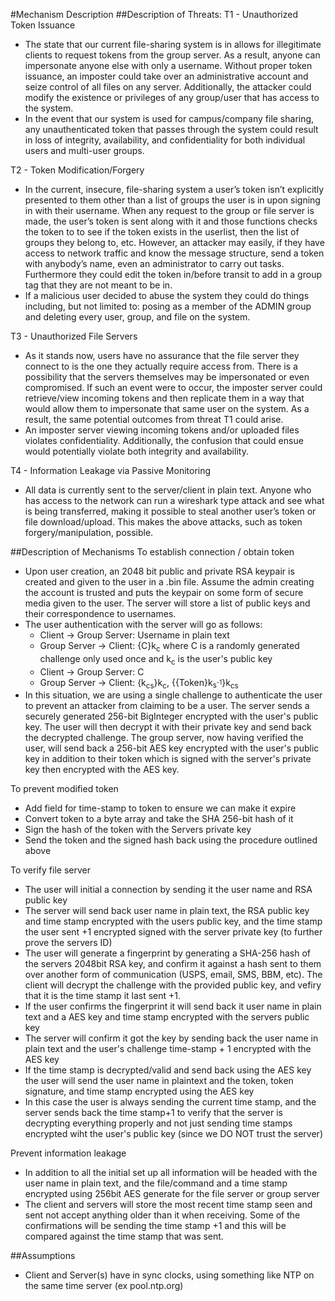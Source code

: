 #Mechanism Description
##Description of Threats:
T1 - Unauthorized Token Issuance
- The state that our current file-sharing system is in allows for illegitimate clients to request tokens from the group server. As a result, anyone can impersonate anyone else with only a username. Without proper token issuance, an imposter could take over an administrative account and seize control of all files on any server. Additionally, the attacker could modify the existence or privileges of any group/user that has access to the system. 
- In the event that our system is used for campus/company file sharing, any unauthenticated token that passes through the system could result in loss of integrity, availability, and confidentiality for both individual users and multi-user groups. 

T2 - Token Modification/Forgery
- In the current, insecure, file-sharing system a user’s token isn’t explicitly presented to them other than a list of groups the user is in upon signing in with their username. When any request to the group or file server is made, the user’s token is sent along with it and those functions checks the token to to see if the token exists in the userlist, then the list of groups they belong to, etc. However, an attacker may easily, if they have access to network traffic and know the message structure, send a token with anybody’s name, even an administrator to carry out tasks. Furthermore they could edit the token in/before transit to add in a group tag that they are not meant to be in.
- If a malicious user decided to abuse the system they could do things including, but not limited to: posing as a member of the ADMIN group and deleting every user, group, and file on the system.

T3 - Unauthorized File Servers
- As it stands now, users have no assurance that the file server they connect to is the one they actually require access from. There is a possibility that the servers themselves may be impersonated or even compromised. If such an event were to occur, the imposter server could retrieve/view incoming tokens and then replicate them in a way that would allow them to impersonate that same user on the system. As a result, the same potential outcomes from threat T1 could arise. 
- An imposter server viewing incoming tokens and/or uploaded files violates confidentiality. Additionally, the confusion that could ensue would potentially violate both integrity and availability. 

T4 - Information Leakage via Passive Monitoring
- All data is currently sent to the server/client in plain text. Anyone who has access to the network can run a wireshark type attack and see what is being transferred, making it possible to steal another user’s token or file download/upload. This makes the above attacks, such as token forgery/manipulation, possible.

##Description of Mechanisms
To establish connection / obtain token
- Upon user creation, an 2048 bit public and private RSA keypair is created and given to the user in a .bin file. Assume the admin creating the account is trusted and puts the keypair on some form of secure media given to the user. The server will store a list of public keys and their correspondence to usernames.
- The user authentication with the server will go as follows:
  - Client -> Group Server: Username in plain text
  - Group Server -> Client: {C}k<sub>c</sub> where C is a randomly generated challenge only used once and k<sub>c</sub> is the user's public key
  - Client -> Group Server: C 
  - Group Server -> Client: {k<sub>cs</sub>}k<sub>c</sub>, {{Token}k<sub>s<sup>-1</sup></sub>}k<sub>cs</sub>
- In this situation, we are using a single challenge to authenticate the user to prevent an attacker from claiming to be a user. The server sends a securely generated 256-bit BigInteger encrypted with the user's public key. The user will then decrypt it with their private key and send back the decrypted challenge. The group server, now having verified the user, will send back a 256-bit AES key encrypted with the user's public key in addition to their token which is signed with the server's private key then encrypted with the AES key.

To prevent modified token
- Add field for time-stamp to token to ensure we can make it expire
- Convert token to a byte array and take the SHA 256-bit hash of it
- Sign the hash of the token with the Servers private key
- Send the token and the signed hash back using the procedure outlined above

To verify file server
- The user will initial a connection by sending it the user name and RSA public key
- The server will send back user name in plain text, the RSA public key and time stamp encrypted with the users public key, and the time stamp the user sent +1 encrypted signed with the server private key (to further prove the servers ID)
- The user will generate a fingerprint by generating a SHA-256 hash of the servers 2048bit RSA key, and confirm it against a hash sent to them over another form of communication (USPS, email, SMS, BBM, etc). The client will decrypt the challenge with the provided public key, and vefiry that it is the time stamp it last sent +1.
- If the user confirms the fingerprint it will send back it user name in plain text and a AES key and time stamp encrypted with the servers public key
- The server will confirm it got the key by sending back the user name in plain text and the user's challenge time-stamp + 1 encrypted with the AES key
- If the time stamp is decrypted/valid and send back using the AES key the user will send the user name in plaintext and the token, token signature, and time stamp encrypted using the AES key
- In this case the user is always sending the current time stamp, and the server sends back the time stamp+1 to verify that the server is decrypting everything properly and not just sending time stamps encrypted wiht the user's public key (since we DO NOT trust the server)

Prevent information leakage
- In addition to all the initial set up all information will be headed with the user name in plain text, and the file/command and a time stamp encrypted using 256bit AES generate for the file server or group server
- The client and servers will store the most recent time stamp seen and sent not accept anything older than it when receiving. Some of the confirmations will be sending the time stamp +1 and this will be compared against the time stamp that was sent.

##Assumptions
- Client and Server(s) have in sync clocks, using something like NTP on the same time server (ex pool.ntp.org)
